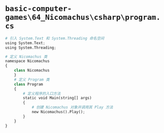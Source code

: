 # `basic-computer-games\64_Nicomachus\csharp\program.cs`

```py
# 引入 System.Text 和 System.Threading 命名空间
using System.Text;
using System.Threading;

# 定义 Nicomachus 类
namespace Nicomachus
{
    class Nicomachus
    }
    # 定义 Program 类
    class Program
    {
        # 定义程序的入口方法
        static void Main(string[] args)
        {
            # 创建 Nicomachus 对象并调用其 Play 方法
            new Nicomachus().Play();
        }
    }
}
```
